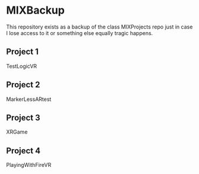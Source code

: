 # MIXBackup
This repository exists as a backup of the class MIXProjects repo just in case I lose access to it or something else equally tragic happens.

## Project 1
TestLogicVR

## Project 2
MarkerLessARtest

## Project 3
XRGame

## Project 4
PlayingWithFireVR
